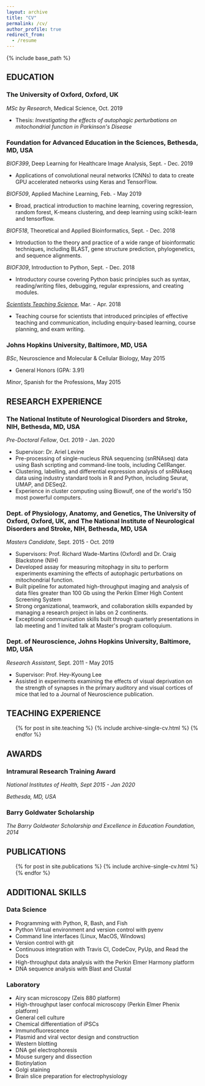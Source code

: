 ```yaml
---
layout: archive
title: "CV"
permalink: /cv/
author_profile: true
redirect_from:
  - /resume
---
```


{% include base_path %}

## EDUCATION

### The University of Oxford, Oxford, UK

_MSc by Research_, Medical Science, Oct. 2019
- Thesis: _Investigating the effects of autophagic perturbations on mitochondrial function in Parkinson's Disease_

### Foundation for Advanced Education in the Sciences, Bethesda, MD, USA

_BIOF399_, Deep Learning for Healthcare Image Analysis, Sept. - Dec. 2019
-	Applications of convolutional neural networks (CNNs) to data to create GPU accelerated networks using Keras and TensorFlow.

_BIOF509_, Applied Machine Learning, Feb. - May 2019
-	Broad, practical introduction to machine learning, covering regression, random forest, K-means clustering, and deep learning using scikit-learn and tensorflow.

_BIOF518_, Theoretical and Applied Bioinformatics, Sept. - Dec. 2018
-	Introduction to the theory and practice of a wide range of bioinformatic techniques, including BLAST, gene structure prediction, phylogenetics, and sequence alignments.

_BIOF309_, Introduction to Python, Sept. - Dec. 2018
-	Introductory course covering Python basic principles such as syntax, reading/writing files, debugging, regular expressions, and creating modules.

_[Scientists Teaching Science](https://www.training.nih.gov/sts_main_page)_, Mar. - Apr. 2018
-	Teaching course for scientists that introduced principles of effective teaching and communication, including enquiry-based learning, course planning, and exam writing.

### Johns Hopkins University, Baltimore, MD, USA

_BSc_, Neuroscience and Molecular & Cellular Biology, May 2015
- General Honors (GPA: 3.91)

_Minor_, Spanish for the Professions, May 2015

## RESEARCH EXPERIENCE

### The National Institute of Neurological Disorders and Stroke, NIH,	Bethesda, MD, USA

_Pre-Doctoral Fellow_, Oct. 2019 - Jan. 2020
- Supervisor: Dr. Ariel Levine
-	Pre-processing of single-nucleus RNA sequencing (snRNAseq) data using Bash scripting and command-line tools, including CellRanger.
-	Clustering, labelling, and differential expression analysis of snRNAseq data using industry standard tools in R and Python, including Seurat, UMAP, and DESeq2.
- Experience in cluster computing using Biowulf, one of the world's 150 most powerful computers.

### Dept. of Physiology, Anatomy, and Genetics, The University of Oxford, Oxford, UK, and The National Institute of Neurological Disorders and Stroke, NIH,	Bethesda, MD, USA

_Masters Candidate_, Sept. 2015 - Oct. 2019
-	Supervisors: Prof. Richard Wade-Martins (Oxford) and Dr. Craig Blackstone (NIH)
-	Developed assay for measuring mitophagy in situ to perform experiments examining the effects of autophagic perturbations on mitochondrial function.
-	Built pipeline for automated high-throughput imaging and analysis of data files greater than 100 Gb using the Perkin Elmer High Content Screening System
-	Strong organizational, teamwork, and collaboration skills expanded by managing a research project in labs on 2 continents.
-	Exceptional communication skills built through quarterly presentations in lab meeting and 1 invited talk at Master's program colloquium.

### Dept. of Neuroscience, Johns Hopkins University, Baltimore, MD, USA

_Research Assistant_, Sept. 2011 - May 2015
-	Supervisor: Prof. Hey-Kyoung Lee 
-	Assisted in experiments examining the effects of visual deprivation on the strength of synapses in the primary auditory and visual cortices of mice that led to a Journal of Neuroscience publication.

## TEACHING EXPERIENCE

  <ul>{% for post in site.teaching %}
    {% include archive-single-cv.html %}
  {% endfor %}</ul>

## AWARDS

### Intramural Research Training Award

_National Institutes of Health, Sept 2015 - Jan 2020_

_Bethesda, MD, USA_

### Barry Goldwater Scholarship

_The Barry Goldwater Scholarship and Excellence in Education Foundation, 2014_

## PUBLICATIONS

  <ul>{% for post in site.publications %}
    {% include archive-single-cv.html %}
  {% endfor %}</ul>
  
## ADDITIONAL SKILLS

### Data Science

-	Programming with Python, R, Bash, and Fish
-	Python Virtual environment and version control with pyenv 
-	Command line interfaces (Linux, MacOS, Windows)
-	Version control with git 
-	Continuous integration with Travis CI, CodeCov, PyUp, and Read the Docs
-	High-throughput data analysis with the Perkin Elmer Harmony platform
-	DNA sequence analysis with Blast and Clustal

### Laboratory

- Airy scan microscopy (Zeis 880 platform)
- High-throughput laser confocal microscopy (Perkin Elmer Phenix platform)
- General cell culture
- Chemical differentiation of iPSCs
- Immunofluorescence
- Plasmid and viral vector design and construction
- Western blotting
- DNA gel electrophoresis
- Mouse surgery and dissection
- Biotinylation 
- Golgi staining
- Brain slice preparation for electrophysiology
